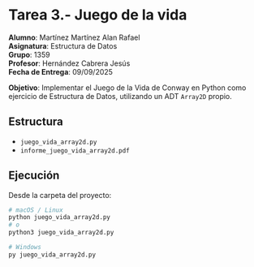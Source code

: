 # Tarea 3.- Juego de la vida

**Alumno**: Martínez Martínez Alan Rafael  
**Asignatura**: Estructura de Datos  
**Grupo**: 1359  
**Profesor**: Hernández Cabrera Jesús  
**Fecha de Entrega**: 09/09/2025  

**Objetivo**: Implementar el Juego de la Vida de Conway en Python como ejercicio de Estructura de Datos, utilizando un ADT `Array2D` propio.

## Estructura
- `juego_vida_array2d.py`
- `informe_juego_vida_array2d.pdf`

## Ejecución
Desde la carpeta del proyecto:
```bash
# macOS / Linux
python juego_vida_array2d.py
# o
python3 juego_vida_array2d.py

# Windows
py juego_vida_array2d.py
